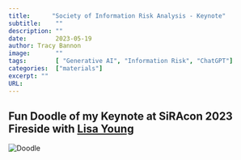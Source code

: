 ```yaml
---
title:      "Society of Information Risk Analysis - Keynote"
subtitle:    ""
description: ""
date:        2023-05-19
author: Tracy Bannon
image:       ""
tags:        [ "Generative AI", "Information Risk", "ChatGPT"]
categories:  ["materials"]
excerpt: ""
URL: 
---
```

## Fun Doodle of my Keynote at SiRAcon 2023 Fireside with [Lisa Young](https://www.linkedin.com/in/lisa-r-young/)

![Doodle](/img/BlogImages/20_SiraCon_Bannon.jpg)



